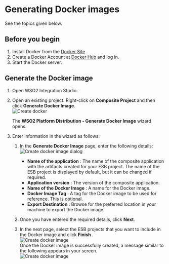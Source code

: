 # Generating Docker images

See the topics given below.

## Before you begin

1.  Install Docker from the [Docker Site](https://docs.docker.com/) .
2.  Create a Docker Account at [Docker Hub](https://hub.docker.com) and log in.
3.  Start the Docker server.

## Generate the Docker image

1.  Open WSO2 Integration Studio.
2.  Open an existing project. Right-click on **Composite Project** and
    then click **Generate Docker Image**.  
    ![Create docker](../../assets/img/create_project/open-docker_image_generation_wizard.png) 

    The **WSO2 Platform Distribution - Generate Docker Image** wizard
    opens.
    
3.  Enter information in the wizard as follows:

    1.  In the **Generate Docker Image** page, enter the following
        details:  
        ![Create docker image dialog](../../assets/img/create_project/generate_docker_image_dialog.png) 

        -   **Name of the application** : The name of the composite
            application with the artifacts created for your ESB project.
            The name of the ESB project is displayed by default, but it
            can be changed if required.
        -   **Application version** : The version of the composite
            application.
        -   **Name of the Docker Image** : A name for the Docker image.
        -   **Docker Image Tag** : A tag for the Docker image to be used
            for reference. This is optional.
        -   **Export Destination** : Browse for the preferred location
            in your machine to export the Docker image.

    2.  Once you have entered the required details, click **Next**.
    3.  In the next page, select the ESB projects that you want to
        include in the Docker image and click **Finish** .  
        ![Create docker image](../../assets/img/create_project/select_artifact_docker.png)  
        Once the Docker image is successfully created, a message similar
        to the following appears in your screen.  
        ![Create docker image](../../assets/img/create_project/docker_image_successful.png)